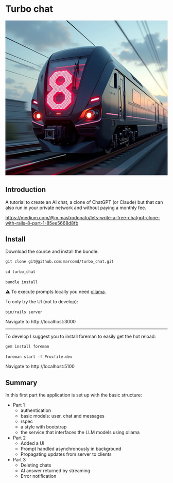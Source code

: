 # Turbo chat

![logo.jpg](logo.jpg)

## Introduction

A tutorial to create an AI chat, a clone of ChatGPT (or Claude) but that can also run in your private network and without paying a monthly fee.

https://medium.com/@m.mastrodonato/lets-write-a-free-chatgpt-clone-with-rails-8-part-1-85ee5668d8fb

## Install

Download the source and install the bundle:
```
git clone git@github.com:marcomd/turbo_chat.git

cd turbo_chat

bundle install
```

⚠️ To execute prompts locally you need [ollama](https://ollama.com/download).

To only try the UI (not to develop):

`bin/rails server`

Navigate to http://localhost:3000

---

To develop I suggest you to install foreman to easily get the hot reload:

```
gem install foreman

foreman start -f Procfile.dev
```

Navigate to http://localhost:5100



## Summary

In this first part the application is set up with the basic structure: 

- Part 1
  - authentication
  - basic models: user, chat and messages
  - rspec
  - a style with bootstrap
  - the service that interfaces the LLM models using ollama
- Part 2
  - Added a UI
  - Prompt handled asynchronously in background
  - Propagating updates from server to clients
- Part 3
  - Deleting chats
  - AI answer returned by streaming
  - Error notification